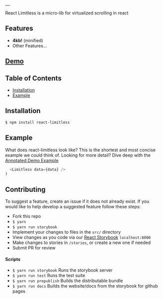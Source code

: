 <!-- <div align="center">
  <a href="https://github.com/zsherman/react-limitless" target="\_parent">
    <img src="https://github.com/zsherman/react-limitless/raw/master/media/banner.png" alt="React Table Logo" style="width:550px;"/>
  </a>
  <br />
  <br />
</div>
-->

<a href="https://travis-ci.org/zsherman/react-limitless" target="\_parent">
  <img alt="" src="https://travis-ci.org/zsherman/react-limitless.svg?branch=master" />
</a>
<a href="https://npmjs.com/package/react-limitless" target="\_parent">
  <img alt="" src="https://img.shields.io/npm/dm/react-limitless.svg" />
</a>
<a href="https://react-chat-signup.herokuapp.com/" target="\_parent">
  <img alt="" src="https://img.shields.io/badge/slack-react--chat-blue.svg" />
</a>
<a href="https://github.com/zsherman/react-limitless" target="\_parent">
  <img alt="" src="https://img.shields.io/github/stars/zsherman/react-limitless.svg?style=social&label=Star" />
</a>
<a href="https://twitter.com/zshrm" target="\_parent">
  <img alt="" src="https://img.shields.io/twitter/follow/zsherman.svg?style=social&label=Follow" />
</a>

React Limitless is a micro-lib for virtualized scrolling in react

## Features

- **4kb!** (minified)
- Other Features...

## [Demo](https://zsherman.github.com/react-limitless/?selectedKind=2.%20Demos&selectedStory=Kitchen%20Sink&full=0&down=0&left=1&panelRight=0&downPanel=kadirahq%2Fstorybook-addon-actions%2Factions-panel)

## Table of Contents
- [Installation](#installation)
- [Example](#example)

## Installation
```bash
$ npm install react-limitless
```

## Example
What does react-limitless look like? This is the shortest and most concise example we could think of. Looking for more detail? Dive deep with the [Annotated Demo Example](#annotated-demo-example)

```javascript
  <Limitless data={data} />
)
```



## Contributing
To suggest a feature, create an issue if it does not already exist.
If you would like to help develop a suggested feature follow these steps:

- Fork this repo
- `$ yarn`
- `$ yarn run storybook`
- Implement your changes to files in the `src/` directory
- View changes as you code via our <a href="https://github.com/storybooks/react-storybook" target="\_parent">React Storybook</a> `localhost:8000`
- Make changes to stories in `/stories`, or create a new one if needed
- Submit PR for review

#### Scripts

- `$ yarn run storybook` Runs the storybook server
- `$ yarn run test` Runs the test suite
- `$ yarn run prepublish` Builds the distributable bundle
- `$ yarn run docs` Builds the website/docs from the storybook for github pages
